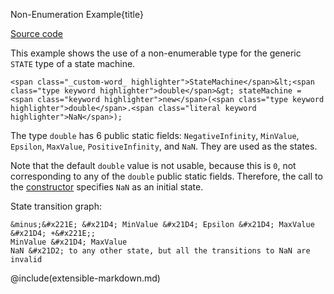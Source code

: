 Non-Enumeration Example{title}

[Source code](https://github.com/SAKryukov/generic-state-machine/tree/main/code/Tests/Test.Non-Emumeration)

This example shows the use of a non-enumerable type for the generic `STATE` type of a state machine.

~~~{lang=C#}
<span class="_custom-word_ highlighter">StateMachine</span>&lt;<span class="type keyword highlighter">double</span>&gt; stateMachine = <span class="keyword highlighter">new</span>(<span class="type keyword highlighter">double</span>.<span class="literal keyword highlighter">NaN</span>);
~~~

The type `double` has 6 public static fields: `NegativeInfinity`, `MinValue`, `Epsilon`, `MaxValue`, `PositiveInfinity`, and `NaN`. They are used as the states.

Note that the default `double` value is not usable, because this is `0`, not corresponding to any of the `double` public static fields. Therefore, the call to the [constructor](index.html#heading-public-constructor) specifies `NaN` as an initial state.

State transition graph:

~~~
&minus;&#x221E; &#x21D4; MinValue &#x21D4; Epsilon &#x21D4; MaxValue &#x21D4; +&#x221E;;
MinValue &#x21D4; MaxValue
NaN &#x21D2; to any other state, but all the transitions to NaN are invalid
~~~

@include(extensible-markdown.md)

<script src="https://SAKryukov.github.io/publications/code/source-code-decorator.js"></script>
